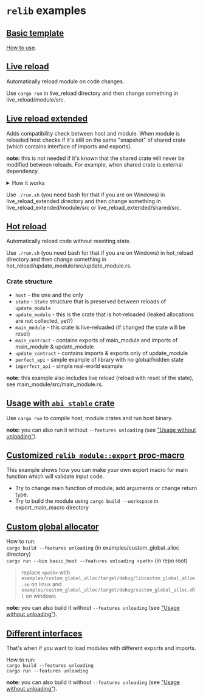 # `relib` examples

## [Basic template](https://github.com/xxshady/relib-template)

[How to use](https://github.com/xxshady/relib-template/blob/main/README.md).

## [Live reload](./live_reload)

Automatically reload module on code changes.

Use `cargo run` in live_reload directory and then change something in live_reload/module/src.

## [Live reload extended](./live_reload_extended)

Adds compatibility check between host and module.
When module is reloaded host checks if it's still on the same "snapshot" of shared crate (which contains interface of imports and exports).

**note:** this is not needed if it's known that the shared crate will never be modified between reloads. For example, when shared crate is external dependency.

<details>
<summary>How it works</summary>

---

shared crate defines build id (which is just a timestamp of when the crate was built) and it's used to check if host and module are using the same "snapshot" of the shared crate.

Why `./run.sh`? host and module crates needs to be built with the same `cargo build` command, from the same root directory,
so that build.rs in shared crate is working correctly, also host binary needs to be copied to avoid conflicts with `cargo build`
runner in the host binary.

Instead of timestamp approach we could, for example, hash shared directory + root Cargo.lock + directories of local dependencies
but it would be more complex to implement.

---

</details>

Use `./run.sh` (you need bash for that if you are on Windows) in live_reload_extended directory and then change something in live_reload_extended/module/src or live_reload_extended/shared/src.

## [Hot reload](./hot_reload)

Automatically reload code without resetting state.

Use `./run.sh` (you need bash for that if you are on Windows) in hot_reload directory and then change something in hot_reload/update_module/src/update_module.rs.

### Crate structure

- `host` - the one and the only
- `state` - `State` structure that is preserved between reloads of `update_module`
- `update_module` - this is the crate that is hot-reloaded (leaked allocations are not collected, yet?)
- `main_module` - this crate is live-reloaded (if changed the state will be reset)
- `main_contract` - contains exports of main_module and imports of main_module & update_module
- `update_contract` - contains imports & exports only of update_module
- `perfect_api` - simple example of library with no global/hidden state
- `imperfect_api` - simple real-world example

**note:** this example also includes live reload (reload with reset of the state), see main_module/src/main_module.rs.

## [Usage with `abi_stable` crate](./abi_stable_usage)

Use `cargo run` to compile host, module crates and run host binary.

**note:** you can also run it without `--features unloading` (see ["Usage without unloading"](https://docs.rs/relib/latest/relib/docs/index.html#usage-without-unloading)).

## [Customized `relib_module::export` proc-macro](./export_main_macro)

This example shows how you can make your own export macro for main function which will validate input code.

- Try to change main function of module, add arguments or change return type.
- Try to build the module using `cargo build --workspace` in export_main_macro directory

## [Custom global allocator](./custom_global_alloc)

How to run:<br>
`cargo build --features unloading` (in examples/custom_global_alloc directory)<br>
`cargo run --bin basic_host --features unloading <path>` (in repo root)

> replace `<path>` with `examples/custom_global_alloc/target/debug/libcustom_global_alloc.so` on linux and `examples/custom_global_alloc/target/debug/custom_global_alloc.dll` on windows

**note:** you can also build it without `--features unloading` (see ["Usage without unloading"](https://docs.rs/relib/latest/relib/docs/index.html#usage-without-unloading)).

## [Different interfaces](./different_interfaces)

That's when if you want to load modules with different exports and imports.

How to run:<br>
`cargo build --features unloading`<br>
`cargo run --features unloading`

**note:** you can also build it without `--features unloading` (see ["Usage without unloading"](https://docs.rs/relib/latest/relib/docs/index.html#usage-without-unloading)).
